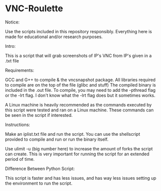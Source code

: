 # VNC-Roulette
Notice:

Use the scripts included in this repository responsibly. Everything here is made for educational and/or research purposes.

Intro:

This is a script that will grab screenshots of IP's VNC from IP's given in a .txt file

Requirements:

GCC and G++ to compile & the vncsnapshot package. All libraries required to compile are on the top of the file (glibc and stuff)
The compiled binary is included in the .out file.
To compile, you may need to add the -pthread flag or the -lrt flag. I don't know what the -lrt flag does but it sometimes works.

A Linux machine is heavily recommended as the commands executed by this script were tested and ran on a Linux machine. These commands can be seen in the script if interested.

Instructions:

Make an iplist.txt file and run the script. You can use the shellscript provided to compile and run or run the binary itself.

Use ulimit -u (big number here) to increase the amount of forks the script can create. This is very important for running the script for an extended period of time.

Difference Between Python Script:

This script is faster and has less issues, and has way less issues setting up the environment to run the script.